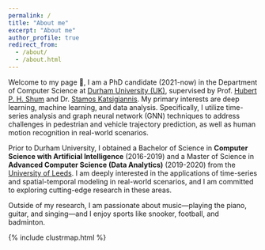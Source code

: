 ```yaml
---
permalink: /
title: "About me"
excerpt: "About me"
author_profile: true
redirect_from: 
  - /about/
  - /about.html
---
```

Welcome to my page 👏, I am a PhD candidate (2021-now) in the Department of Computer Science at [Durham University (UK)](https://www.dur.ac.uk/departments/academic/computer-science/), supervised by Prof. [Hubert P. H. Shum](http://hubertshum.com/) and Dr. [Stamos Katsigiannis](https://www.durham.ac.uk/staff/stamos-katsigiannis/). My primary interests are deep learning, machine learning, and data analysis. Specifically, I utilize time-series analysis and graph neural network (GNN) techniques to address challenges in pedestrian and vehicle trajectory prediction, as well as human motion recognition in real-world scenarios. 

Prior to Durham University, I obtained a Bachelor of Science in **Computer Science with Artificial Intelligence** (2016-2019) and a Master of Science in **Advanced Computer Science (Data Analytics)** (2019-2020) from the [University of Leeds](https://www.leeds.ac.uk/). I am deeply interested in the applications of time-series and spatial-temporal modeling in real-world scenarios, and I am committed to exploring cutting-edge research in these areas.

Outside of my research, I am passionate about music—playing the piano, guitar, and singing—and I enjoy sports like snooker, football, and badminton.

{% include clustrmap.html %}




